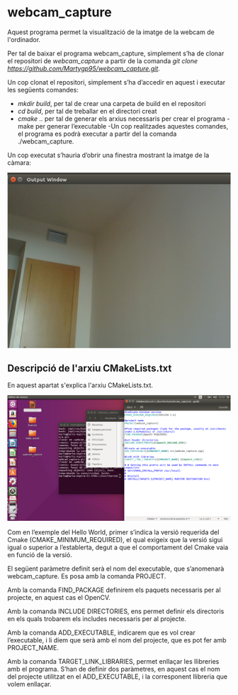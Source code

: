 # webcam_capture

Aquest programa permet la visualització de la imatge de la webcam de l'ordinador.

Per tal de baixar el programa  webcam_capture, simplement s’ha de clonar el repositori de *webcam_capture* a partir de la comanda *git clone https://github.com/Martygp95/webcam_capture.git*.

Un cop clonat el repositori, simplement s’ha d’accedir en aquest i executar les següents comandes:

- *mkdir build*, per tal de crear una carpeta de build en el repositori
- *cd build*, per tal de treballar en el directori creat
- *cmake ..* per tal de generar els arxius necessaris per crear el programa
-make per generar l’executable
-Un cop realitzades aquestes comandes, el programa es podrà executar a partir del la comanda ./webcam_capture.

Un cop executat s’hauria d’obrir una finestra mostrant la imatge de la càmara:

![alt text](src/i1.png)


## Descripció de l'arxiu CMakeLists.txt

En aquest apartat s'explica l'arxiu CMakeLists.txt.

![alt text](src/i2.png)

Com en l’exemple del Hello World, primer s’indica la versió requerida del Cmake (CMAKE_MINIMUM_REQUIRED), el qual exigeix que la versió sigui igual o superior a l’establerta, degut a que el comportament del Cmake vaia en funció de la versió.

El següent paràmetre definit serà el nom del executable, que s’anomenarà webcam_capture. Es posa amb la comanda PROJECT.

Amb la comanda FIND_PACKAGE definirem els paquets necessaris per al projecte, en aquest cas el OpenCV.

Amb la comanda INCLUDE DIRECTORIES, ens permet definir els directoris en els quals trobarem els includes necessaris per al projecte.

Amb la comanda ADD_EXECUTABLE, indicarem que es vol crear l’executable, i li diem que serà amb el nom del projecte, que es pot fer amb PROJECT_NAME.

Amb la comanda TARGET_LINK_LIBRARIES, permet enllaçar les llibreries amb el programa. S’han de definir dos paràmetres, en aquest cas el nom del projecte utilitzat en el ADD_EXECUTABLE, i la corresponent llibreria que volem enllaçar.
